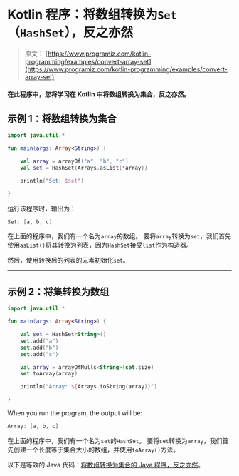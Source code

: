 # Kotlin 程序：将数组转换为`Set`（`HashSet`），反之亦然

> 原文： [https://www.programiz.com/kotlin-programming/examples/convert-array-set](https://www.programiz.com/kotlin-programming/examples/convert-array-set)

#### 在此程序中，您将学习在 Kotlin 中将数组转换为集合，反之亦然。

## 示例 1：将数组转换为集合

```kt
import java.util.*

fun main(args: Array<String>) {

    val array = arrayOf("a", "b", "c")
    val set = HashSet(Arrays.asList(*array))

    println("Set: $set")

}
```

运行该程序时，输出为：

```kt
Set: [a, b, c]
```

在上面的程序中，我们有一个名为`array`的数组。 要将`array`转换​​为`set`，我们首先使用`asList()`将其转换为列表，因为`HashSet`接受`list`作为构造器。

然后，使用转换后的列表的元素初始化`set`。

* * *

## 示例 2：将集转换为数组

```kt
import java.util.*

fun main(args: Array<String>) {

    val set = HashSet<String>()
    set.add("a")
    set.add("b")
    set.add("c")

    val array = arrayOfNulls<String>(set.size)
    set.toArray(array)

    println("Array: ${Arrays.toString(array)}")

}
```

When you run the program, the output will be:

```kt
Array: [a, b, c]
```

在上面的程序中，我们有一个名为`set`的`HashSet`。 要将`set`转换为`array`，我们首先创建一个长度等于集合大小的数组，并使用`toArray()`方法。

以下是等效的 Java 代码：[将数组转换为集合的 Java 程序，反之亦然](/java-programming/examples/convert-array-set "Java program to convert array into a set and vice-versa")。